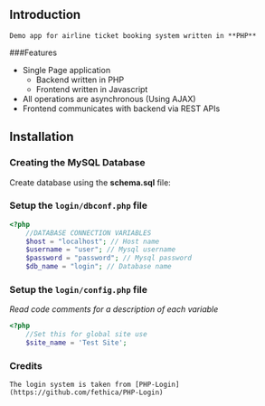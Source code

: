 ## Introduction
    Demo app for airline ticket booking system written in **PHP**
###Features
   * Single Page application
        * Backend written in PHP
        * Frontend written in Javascript
   * All operations are asynchronous (Using AJAX)
   * Frontend communicates with backend via REST APIs

## Installation

### Creating the MySQL Database

Create database using the **schema.sql** file:

### Setup the `login/dbconf.php` file
```php
<?php
    //DATABASE CONNECTION VARIABLES
    $host = "localhost"; // Host name
    $username = "user"; // Mysql username
    $password = "password"; // Mysql password
    $db_name = "login"; // Database name

```

### Setup the `login/config.php` file
<i>Read code comments for a description of each variable</i>

```php
<?php
    //Set this for global site use
    $site_name = 'Test Site';

```
### Credits
    The login system is taken from [PHP-Login](https://github.com/fethica/PHP-Login)